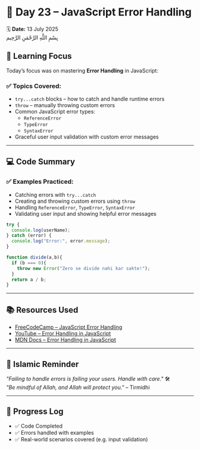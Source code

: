 # 📢 Day 23 – JavaScript Error Handling

🗓 **Date:** 13 July 2025  
بِسْمِ اللَّهِ الرَّحْمَنِ الرَّحِيم  

## 🧠 Learning Focus
Today’s focus was on mastering **Error Handling** in JavaScript:

### ✅ Topics Covered:
- `try...catch` blocks – how to catch and handle runtime errors
- `throw` – manually throwing custom errors
- Common JavaScript error types:
  - `ReferenceError`
  - `TypeError`
  - `SyntaxError`
- Graceful user input validation with custom error messages

---

## 💻 Code Summary

### ✅ Examples Practiced:
- Catching errors with `try...catch`
- Creating and throwing custom errors using `throw`
- Handling `ReferenceError`, `TypeError`, `SyntaxError`
- Validating user input and showing helpful error messages

```js
try {
  console.log(userName); 
} catch (error) {
  console.log("Error:", error.message);
}

function divide(a,b){
  if (b === 0){
    throw new Error("Zero se divide nahi kar sakte!");
  }
  return a / b;
}
```

---

## 📚 Resources Used

- [FreeCodeCamp – JavaScript Error Handling](https://www.freecodecamp.org/news/the-javascript-error-handling-handbook/)
- [YouTube – Error Handling in JavaScript](https://www.youtube.com/watch?v=cFTFtuEQ-10)
- [MDN Docs – Error Handling in JavaScript](https://developer.mozilla.org/en-US/docs/Web/JavaScript/Guide/Control_flow_and_error_handling)

---

## 🕋 Islamic Reminder

_"Failing to handle errors is failing your users. Handle with care."_ 🛠  
_"Be mindful of Allah, and Allah will protect you."_ – Tirmidhi

---

## 🚀 Progress Log

- ✅ Code Completed
- ✅ Errors handled with examples
- ✅ Real-world scenarios covered (e.g. input validation)